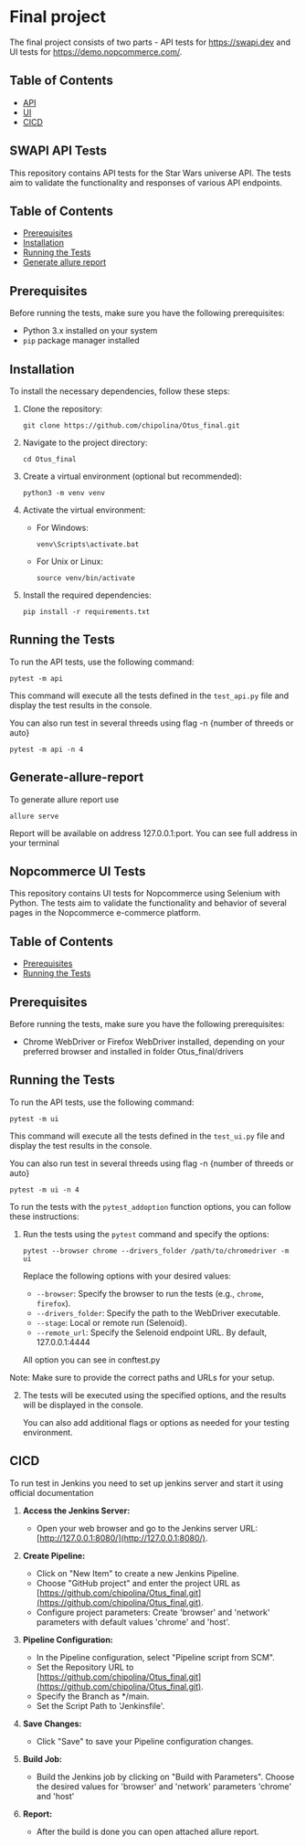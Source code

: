 # Final project

The final project consists of two parts - API tests for https://swapi.dev and UI tests for https://demo.nopcommerce.com/.

## Table of Contents


- [API](#swapi-api-tests)
- [UI](#nopcommerce-ui-tests) 
- [CICD](#cicd) 

## SWAPI API Tests

This repository contains API tests for the Star Wars universe API. The tests aim to validate the functionality and responses of various API endpoints.

## Table of Contents


- [Prerequisites](#prerequisites)
- [Installation](#installation)
- [Running the Tests](#running-the-tests)
- [Generate allure report](#generate-allure-report)


## Prerequisites

Before running the tests, make sure you have the following prerequisites:

- Python 3.x installed on your system
- `pip` package manager installed

## Installation

To install the necessary dependencies, follow these steps:

1. Clone the repository:

   ```shell
   git clone https://github.com/chipolina/Otus_final.git
   ```

2. Navigate to the project directory:

   ```shell
   cd Otus_final
   ```

3. Create a virtual environment (optional but recommended):

   ```shell
   python3 -m venv venv
   ```

4. Activate the virtual environment:

   - For Windows:

     ```shell
     venv\Scripts\activate.bat
     ```

   - For Unix or Linux:

     ```shell
     source venv/bin/activate
     ```

5. Install the required dependencies:

   ```shell
   pip install -r requirements.txt
   ```

## Running the Tests

To run the API tests, use the following command:

```shell
pytest -m api
```

This command will execute all the tests defined in the `test_api.py` file and display the test results in the console.

You can also run test in several threeds using flag -n {number of threeds or auto}

```shell
pytest -m api -n 4
```

## Generate-allure-report
To generate allure report use 

```shell
allure serve
```

Report will be available on address 127.0.0.1:port. You can see full address in your terminal

## Nopcommerce UI Tests

This repository contains UI tests for Nopcommerce using Selenium with Python. The tests aim to validate the functionality and behavior of several pages in the Nopcommerce e-commerce platform.

## Table of Contents

- [Prerequisites](#prerequisites)
- [Running the Tests](#running-the-tests)


## Prerequisites

Before running the tests, make sure you have the following prerequisites:

- Chrome WebDriver or Firefox WebDriver installed, depending on your preferred browser and installed in folder Otus_final/drivers

## Running the Tests

To run the API tests, use the following command:

```shell
pytest -m ui
```

This command will execute all the tests defined in the `test_ui.py` file and display the test results in the console.

You can also run test in several threeds using flag -n {number of threeds or auto}

```shell
pytest -m ui -n 4
```



To run the tests with the `pytest_addoption` function options, you can follow these instructions:

1. Run the tests using the `pytest` command and specify the options:

   ```shell
   pytest --browser chrome --drivers_folder /path/to/chromedriver -m ui
   ```

   Replace the following options with your desired values:
   - `--browser`: Specify the browser to run the tests (e.g., `chrome`, `firefox`).
   - `--drivers_folder`: Specify the path to the WebDriver executable.
   - `--stage`: Local or remote run (Selenoid).
   - `--remote_url`: Specify the Selenoid endpoint URL. By default, 127.0.0.1:4444
   

   All option you can see in conftest.py

  Note: Make sure to provide the correct paths and URLs for your setup.

2. The tests will be executed using the specified options, and the results will be displayed in the console.

   You can also add additional flags or options as needed for your testing environment.

## CICD

To run test in Jenkins you need to set up jenkins server and start it using official documentation

1. **Access the Jenkins Server:**
   - Open your web browser and go to the Jenkins server URL: [http://127.0.0.1:8080/](http://127.0.0.1:8080/).

2. **Create Pipeline:**
   - Click on "New Item" to create a new Jenkins Pipeline.
   - Choose "GitHub project" and enter the project URL as [https://github.com/chipolina/Otus_final.git](https://github.com/chipolina/Otus_final.git).
   - Configure project parameters: Create 'browser' and 'network' parameters with default values 'chrome' and 'host'.

3. **Pipeline Configuration:**
   - In the Pipeline configuration, select "Pipeline script from SCM".
   - Set the Repository URL to [https://github.com/chipolina/Otus_final.git](https://github.com/chipolina/Otus_final.git).
   - Specify the Branch as */main.
   - Set the Script Path to 'Jenkinsfile'.

4. **Save Changes:**
   - Click "Save" to save your Pipeline configuration changes.

5. **Build Job:**
   - Build the Jenkins job by clicking on "Build with Parameters". Choose the desired values for 'browser' and 'network' parameters 'chrome' and 'host'

6. **Report:**
   - After the build is done you can open attached allure report.